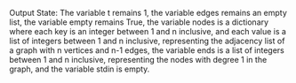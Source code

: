 Output State: The variable t remains 1, the variable edges remains an empty list, the variable empty remains True, the variable nodes is a dictionary where each key is an integer between 1 and n inclusive, and each value is a list of integers between 1 and n inclusive, representing the adjacency list of a graph with n vertices and n-1 edges, the variable ends is a list of integers between 1 and n inclusive, representing the nodes with degree 1 in the graph, and the variable stdin is empty.